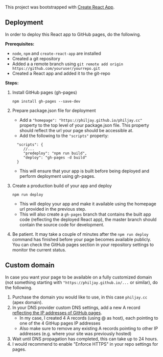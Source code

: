 This project was bootstrapped with [Create React App](https://github.com/facebook/create-react-app).

## Deployment

In order to deploy this React app to GitHub pages, do the following.

**Prerequisites:**
- `node`, `npm` and `create-react-app` are installed
- Created a git repository
- Added a a remote branch using `git remote add origin https://github.com/youruser/yourrepo.git`
- Created a React app and added it to the git-repo


**Steps:**
1. Install GitHub pages (gh-pages)

    `npm install gh-pages --save-dev`

2. Prepare package.json file for deployment
   * Add a `"homepage": "https://philjay.github.io/philjay.cc"` property to the top level of your package.json file. This property should reflect the url your page should be accessible at.
   * Add the following to the `"scripts"` property: 
    ```
      "scripts": {
         //...
         "predeploy": "npm run build",
         "deploy": "gh-pages -d build"
      }
    ```
    * This will ensure that your app is built before being deployed and perform deployment using gh-pages.
    
3. Create a production build of your app and deploy
    
    ```npm run deploy```
    * This will deploy your app and make it available using the homepage url provided in the previous step.
    * This will also create a `gh-pages` branch that contains the built app code (reflecting the deployed React app), the master branch should contain the source code for development.
    
4. Be patient. It may take a couple of minutes after the `npm run deploy` command has finished before your page becomes available publicly. You can check the GitHub pages section in your repository settings to monitor the current status.

## Custom domain

In case you want your page to be available on a fully customized domain (not something starting with `"https://philjay.github.io/...` or similar), do the following.

1. Purchase the domain you would like to use, in this case `philjay.cc` (apex domain).
2. In your DNS provider custom DNS settings, add a new A record [reflecting the IP addresses of GitHub pages](https://help.github.com/en/github/working-with-github-pages/managing-a-custom-domain-for-your-github-pages-site#configuring-an-apex-domain).
    * In my case, I created 4 A records (using @ as host), each pointing to one of the 4 GitHup pages IP addresses
    * Also make sure to remove any existing A records pointing to other IP addresses (e.g. where your site was previously hosted)
3. Wait until DNS propagation has completed, this can take up to 24 hours.
4. I would recommend to enable "Enforce HTTPS" in your repo settings for pages.

